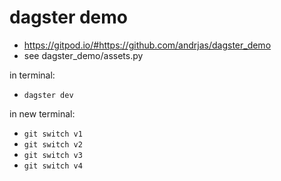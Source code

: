 # dagster demo


- https://gitpod.io/#https://github.com/andrjas/dagster_demo
- see dagster_demo/assets.py

in terminal:
- `dagster dev`

in new terminal:
- `git switch v1`
- `git switch v2`
- `git switch v3`
- `git switch v4`
